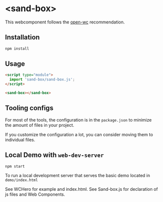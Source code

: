 # \<sand-box>

This webcomponent follows the [open-wc](https://github.com/open-wc/open-wc) recommendation.

## Installation

```bash
npm install
```

## Usage

```html
<script type="module">
  import 'sand-box/sand-box.js';
</script>

<sand-box></sand-box>
```



## Tooling configs

For most of the tools, the configuration is in the `package.json` to minimize the amount of files in your project.

If you customize the configuration a lot, you can consider moving them to individual files.

## Local Demo with `web-dev-server`

```bash
npm start
```

To run a local development server that serves the basic demo located in `demo/index.html`

See WCHero for example and index.html.  See Sand-box.js for declaration of js files and Web Components.
